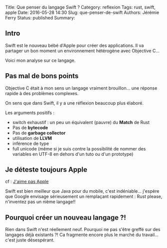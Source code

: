 Title: Que penser du langage Swift ?
Category: reflexion
Tags: rust, swift, apple
Date: 2016-05-28 14:30
Slug: que-penser-de-swift
Authors: Jérémie Ferry
Status: published
Summary:

## Intro

Swift est le nouveau bébé d'Apple pour créer des applications.
Il va partager un bon moment un environnement hétérogène avec Objective C...

Voici mon analyse sur ce langage.

## Pas mal de bons points

Objective C était à mon sens un langage vraiment brouillon... une réponse rapide à des problèmes complexes.

On sens que dans Swift, il y a une réflexion beaucoup plus élaboré.

Les arguments positifs :

- switch exhaustif : un peu un équivalent (pauvre) du **Match** de Rust
- Pas de **bytecode**
- Pas de **garbage collector**
- utilisation de **LLVM**
- inférence de type
- full unicode (même si je suis contre la possibilité de nommer des variables en UTF-8 en dehors d'un tuto ou d'un prototype)


## Je déteste toujours Apple

cf : [J'aime pas Apple](dislike-apple.html)

Swift est bien meilleur que Java pour du mobile, c'est indéniable... 
j'espère que Google envisage sérieusement un remplaçant rapidement : Rust please, n'inventez pas un nième langage!!

## Pourquoi créer un nouveau langage ?!

Rien dans Swift n'est réellement neuf.
Pourquoi ne pas s'être greffé sur des langages déjà existants ?!
Ca fragmente encore plus le marché du travail... c'est juste désespérant.
